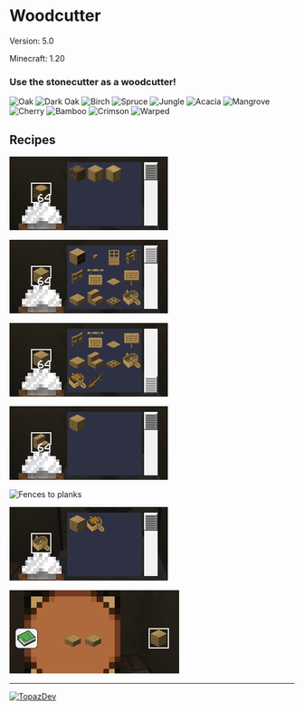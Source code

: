 # Woodcutter

Version: 5.0

Minecraft: 1.20


### **Use the stonecutter as a woodcutter!**
![Oak](https://dl.topazdev.fr/stock/images/datapack/woodcutter/buche_chene-32.png)
![Dark Oak](https://dl.topazdev.fr/stock/images/datapack/woodcutter/buche_chene_noir-32.png)
![Birch](https://dl.topazdev.fr/stock/images/datapack/woodcutter/buche_bouleau-32.png)
![Spruce](https://dl.topazdev.fr/stock/images/datapack/woodcutter/buche_sapin-32.png)
![Jungle](https://dl.topazdev.fr/stock/images/datapack/woodcutter/buche_acajou-32.png)
![Acacia](https://dl.topazdev.fr/stock/images/datapack/woodcutter/buche_acacia-32.png)
![Mangrove](https://dl.topazdev.fr/stock/images/datapack/woodcutter/buche_mangrove-32.png)
![Cherry](https://dl.topazdev.fr/stock/images/datapack/woodcutter/buche_cherry-32.png)
![Bamboo](https://dl.topazdev.fr/stock/images/datapack/woodcutter/block_bamboo-32.png)
![Crimson](https://dl.topazdev.fr/stock/images/datapack/woodcutter/crimson_stem-32.png)
![Warped](https://dl.topazdev.fr/stock/images/datapack/woodcutter/warped_stem-32.png)

## Recipes

![Logs cutting](https://raw.githubusercontent.com/Azerxim/MC-Woodcutter/main/images/logs.png)

![Planks cutting](https://raw.githubusercontent.com/Azerxim/MC-Woodcutter/main/images/planks.png)

![Planks cutting part 2](https://raw.githubusercontent.com/Azerxim/MC-Woodcutter/main/images/planks2.png)

![Stairs to planks](https://raw.githubusercontent.com/Azerxim/MC-Woodcutter/main/images/stairs.png)

![Fences to planks](https://raw.githubusercontent.com/Azerxim/MC-Woodcutter/main/images/fences.png)

![Boat to planks](https://raw.githubusercontent.com/Azerxim/MC-Woodcutter/main/images/boat.png)

![Slabs to planks](https://raw.githubusercontent.com/Azerxim/MC-Woodcutter/main/images/slabs.png)

--------------------------------------------
[![TopazDev](https://dl.topazdev.fr/stock/images/web/topazdev-smoothwhite.png)](https://minecraft.topazdev.fr/)
